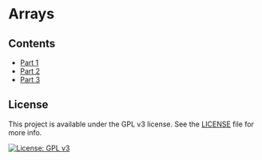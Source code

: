 # Arrays

## Contents

- [Part 1](./lab_3-1.c)
- [Part 2](./lab_3-2.c)
- [Part 3](./lab_3-3.c)

## License
This project is available under the GPL v3 license. See the [LICENSE](./LICENSE.md) file for more info.

[![License: GPL v3](https://img.shields.io/badge/License-GPLv3-blue.svg)](https://www.gnu.org/licenses/gpl-3.0) 
